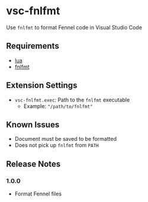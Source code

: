 # vsc-fnlfmt

Use `fnlfmt` to format Fennel code in Visual Studio Code

## Requirements

- [lua](https://www.lua.org)
- [fnlfmt](https://git.sr.ht/~technomancy/fnlfmt)

## Extension Settings

- `vsc-fnlfmt.exec`: Path to the `fnlfmt` executable
  - Example: `"/path/to/fnlfmt"`

## Known Issues

- Document must be saved to be formatted
- Does not pick up `fnlfmt` from `PATH`

## Release Notes

### 1.0.0

- Format Fennel files
